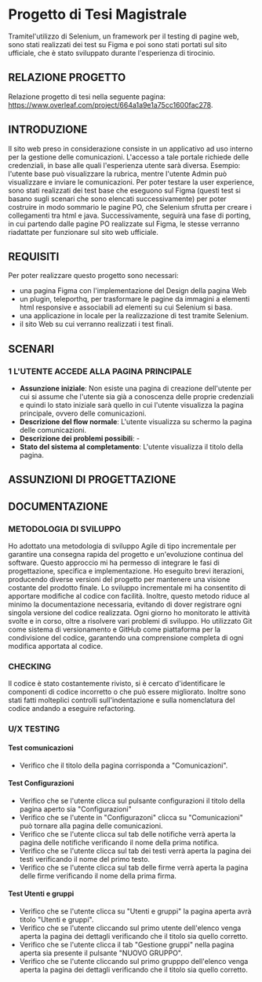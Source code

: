 # Progetto di Tesi Magistrale

Tramitel'utilizzo di Selenium, un framework per il testing di pagine web, sono stati realizzati dei test su Figma e poi sono stati portati sul sito ufficiale, che è stato sviluppato durante l'esperienza di tirocinio.

## RELAZIONE PROGETTO
Relazione progetto di tesi nella seguente pagina: https://www.overleaf.com/project/664a1a9e1a75cc1600fac278.

## INTRODUZIONE
Il sito web preso in considerazione consiste in un applicativo ad uso interno per la gestione delle comunicazioni.
L'accesso a tale portale richiede delle credenziali, in base alle quali l'esperienza utente sarà diversa.
Esempio: l'utente base può visualizzare la rubrica, mentre l'utente Admin può visualizzare e inviare le comunicazioni.
Per poter testare la user experience, sono stati realizzati dei test base che eseguono sul Figma (questi test si basano sugli scenari che sono elencati successivamente) per poter costruire in modo sommario le pagine PO, che Selenium sfrutta per creare i collegamenti tra html e java. Successivamente, seguirà una fase di porting, in cui partendo dalle pagine PO realizzate sul Figma, le stesse verranno riadattate per funzionare sul sito web ufficiale.

## REQUISITI
Per poter realizzare questo progetto sono necessari: 
- una pagina Figma con l'implementazione del Design della pagina Web
- un plugin, teleporthq, per trasformare le pagine da immagini a elementi html responsive e associabili ad elementi su cui Selenium si basa.
- una applicazione in locale per la realizzazione di test tramite Selenium.
- il sito Web su cui verranno realizzati i test finali.

## SCENARI

### 1 L'UTENTE ACCEDE ALLA PAGINA PRINCIPALE 
- **Assunzione iniziale**: Non esiste una pagina di creazione dell'utente per cui si assume che l'utente sia già a conoscenza delle proprie credenziali e quindi lo stato iniziale sarà quello in cui l'utente visualizza la pagina principale, ovvero delle comunicazioni.
- **Descrizione del flow normale**: L'utente visualizza su schermo la pagina delle comunicazioni.
- **Descrizione dei problemi possibili**: -
- **Stato del sistema al completamento**: L'utente visualizza il titolo della pagina.

## ASSUNZIONI DI PROGETTAZIONE

## DOCUMENTAZIONE

### METODOLOGIA DI SVILUPPO
Ho adottato una metodologia di sviluppo Agile di tipo incrementale per garantire una consegna rapida del progetto e un'evoluzione continua del software. Questo approccio mi ha permesso di integrare le fasi di progettazione, specifica e implementazione. Ho eseguito brevi iterazioni, producendo diverse versioni del progetto per mantenere una visione costante del prodotto finale. Lo sviluppo incrementale mi ha consentito di apportare modifiche al codice con facilità. Inoltre, questo metodo riduce al minimo la documentazione necessaria, evitando di dover registrare ogni singola versione del codice realizzata.
Ogni giorno ho monitorato le attività svolte e in corso, oltre a risolvere vari problemi di sviluppo. Ho utilizzato Git come sistema di versionamento e GitHub come piattaforma per la condivisione del codice, garantendo una comprensione completa di ogni modifica apportata al codice.

### CHECKING
Il codice è stato costantemente rivisto, si è cercato
d'identificare le componenti di codice incorretto o che
può essere migliorato. Inoltre sono stati fatti molteplici
controlli sull'indentazione e sulla nomenclatura del codice
andando a eseguire refactoring.

### U/X TESTING

#### Test comunicazioni
- Verifico che il titolo della pagina corrisponda a "Comunicazioni".

#### Test Configurazioni
- Verifico che se l'utente clicca sul pulsante configurazioni il titolo della pagina aperto sia "Configurazioni"
- Verifico che se l'utente in "Configurazoni" clicca su "Comunicazioni" può tornare alla pagina delle comunicazioni.
- Verifico che se l'utente clicca sul tab delle notifiche verrà aperta la pagina delle notifiche verificando il nome della prima notifica.
- Verifico che se l'utente clicca sul tab dei testi verrà aperta la pagina dei testi verificando il nome del primo testo.
- Verifico che se l'utente clicca sul tab delle firme verrà aperta la pagina delle firme verificando il nome della prima firma.

#### Test Utenti e gruppi
- Verifico che se l'utente clicca su "Utenti e gruppi" la pagina aperta avrà titolo "Utenti e gruppi".
- Verifico che se l'utente cliccando sul primo utente dell'elenco venga aperta la pagina dei dettagli verificando che il titolo sia quello corretto.
- Verifico che se l'utente clicca il tab "Gestione gruppi" nella pagina aperta sia presente il pulsante "NUOVO GRUPPO".
- Verifico che se l'utente cliccando sul primo grupppo dell'elenco venga aperta la pagina dei dettagli verificando che il titolo sia quello corretto.
